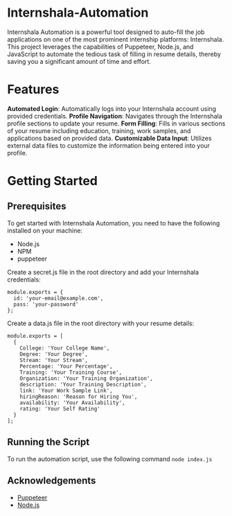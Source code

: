 # Internshala-Automation

Internshala Automation is a powerful tool designed to auto-fill the job applications on one of the most prominent internship platforms: Internshala. This project leverages the capabilities of Puppeteer, Node.js, and JavaScript to automate the tedious task of filling in resume details, thereby saving you a significant amount of time and effort.

# Features
**Automated Login**: Automatically logs into your Internshala account using provided credentials.
**Profile Navigation**: Navigates through the Internshala profile sections to update your resume.
**Form Filling**: Fills in various sections of your resume including education, training, work samples, and applications based on provided data.
**Customizable Data Input**: Utilizes external data files to customize the information being entered into your profile.

# Getting Started
## Prerequisites
To get started with Internshala Automation, you need to have the following installed on your machine:

* Node.js
* NPM
* puppeteer

Create a secret.js file in the root directory and add your Internshala credentials:
```
module.exports = {
  id: 'your-email@example.com',
  pass: 'your-password'
};
```
Create a data.js file in the root directory with your resume details:
```
module.exports = [
  {
    College: 'Your College Name',
    Degree: 'Your Degree',
    Stream: 'Your Stream',
    Percentage: 'Your Percentage',
    Training: 'Your Training Course',
    Organization: 'Your Training Organization',
    description: 'Your Training Description',
    link: 'Your Work Sample Link',
    hiringReason: 'Reason for Hiring You',
    availability: 'Your Availability',
    rating: 'Your Self Rating'
  }
];
```
## Running the Script
To run the automation script, use the following command `node index.js`

## Acknowledgements
* [Puppeteer](https://pptr.dev/guides/what-is-puppeteer)
* [Node.js](https://nodejs.org/docs/latest/api/)
